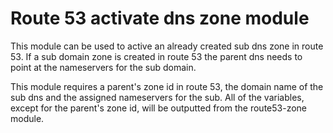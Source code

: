 # Route 53 activate dns zone module
This module can be used to active an already created sub dns zone in route 53.
If a sub domain zone is created in route 53 the parent dns needs to point at the nameservers for the sub domain.

This module requires a parent's zone id in route 53, the domain name of the sub dns and the assigned nameservers for the sub.
All of the variables, except for the parent's zone id, will be outputted from the route53-zone module.
